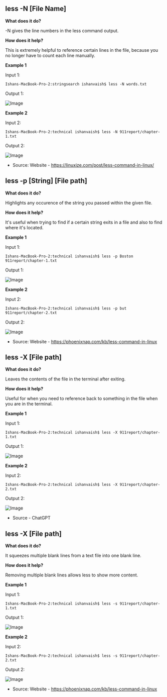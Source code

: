## less -N [File Name]

**What does it do?**

-N gives the line numbers in the less command output.

**How does it help?**

This is extremely helpful to reference certain lines in the file, because you no longer have to count each line manually.

**Example 1**

Input 1:

```
Ishans-MacBook-Pro-2:stringsearch ishanvaish$ less -N words.txt

```

Output 1:

![Image](ss1.png)

**Example 2**

Input 2:

```
Ishans-MacBook-Pro-2:technical ishanvaish$ less -N 911report/chapter-1.txt

```

Output 2:

![Image](ss2.png)

* Source: Website - https://linuxize.com/post/less-command-in-linux/

## less -p [String] [File path]

**What does it do?**

Highlights any occurence of the string you passed within the given file. 

**How does it help?**

It's useful when trying to find if a certain string exits in a file and also to find where it's located.

**Example 1**

Input 1:

```
Ishans-MacBook-Pro-2:technical ishanvaish$ less -p Boston 911report/chapter-1.txt

```

Output 1:

![Image](ss3.png)

**Example 2**

Input 2:

```
Ishans-MacBook-Pro-2:technical ishanvaish$ less -p but 911report/chapter-2.txt
```

Output 2:

![Image](ss4.png)

* Source: Website - https://phoenixnap.com/kb/less-command-in-linux

## less -X [File path]

**What does it do?**

Leaves the contents of the file in the terminal after exiting.

**How does it help?**

Useful for when you need to reference back to something in the file when you are in the terminal. 

**Example 1**

Input 1:

```
Ishans-MacBook-Pro-2:technical ishanvaish$ less -X 911report/chapter-1.txt

```

Output 1:

![Image](ss5.png)

**Example 2**

Input 2:

```
Ishans-MacBook-Pro-2:technical ishanvaish$ less -X 911report/chapter-2.txt

```

Output 2:

![Image](ss6.png)

* Source - ChatGPT

## less -X [File path]

**What does it do?**

It squeezes multiple blank lines from a text file into one blank line.

**How does it help?**

Removing multiple blank lines allows less to show more content.

**Example 1**

Input 1:

```
Ishans-MacBook-Pro-2:technical ishanvaish$ less -s 911report/chapter-1.txt
```

Output 1:

![Image](ss8.png)

**Example 2**

Input 2:

```
Ishans-MacBook-Pro-2:technical ishanvaish$ less -s 911report/chapter-2.txt

```

Output 2:

![Image](ss7.png)

* Source: Website - https://phoenixnap.com/kb/less-command-in-linux
